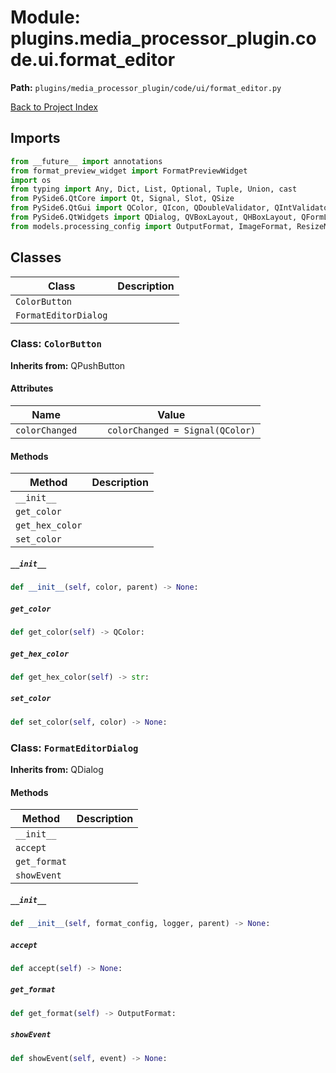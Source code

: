 # Module: plugins.media_processor_plugin.code.ui.format_editor

**Path:** `plugins/media_processor_plugin/code/ui/format_editor.py`

[Back to Project Index](../../../../../index.md)

## Imports
```python
from __future__ import annotations
from format_preview_widget import FormatPreviewWidget
import os
from typing import Any, Dict, List, Optional, Tuple, Union, cast
from PySide6.QtCore import Qt, Signal, Slot, QSize
from PySide6.QtGui import QColor, QIcon, QDoubleValidator, QIntValidator
from PySide6.QtWidgets import QDialog, QVBoxLayout, QHBoxLayout, QFormLayout, QLabel, QLineEdit, QComboBox, QCheckBox, QSpinBox, QDoubleSpinBox, QPushButton, QTabWidget, QWidget, QColorDialog, QFileDialog, QDialogButtonBox, QGroupBox, QRadioButton, QButtonGroup, QScrollArea, QSizePolicy, QSlider, QToolButton, QFrame, QSplitter
from models.processing_config import OutputFormat, ImageFormat, ResizeMode, WatermarkType, WatermarkPosition
```

## Classes

| Class | Description |
| --- | --- |
| `ColorButton` |  |
| `FormatEditorDialog` |  |

### Class: `ColorButton`
**Inherits from:** QPushButton

#### Attributes

| Name | Value |
| --- | --- |
| `colorChanged` | `    colorChanged = Signal(QColor)` |

#### Methods

| Method | Description |
| --- | --- |
| `__init__` |  |
| `get_color` |  |
| `get_hex_color` |  |
| `set_color` |  |

##### `__init__`
```python
def __init__(self, color, parent) -> None:
```

##### `get_color`
```python
def get_color(self) -> QColor:
```

##### `get_hex_color`
```python
def get_hex_color(self) -> str:
```

##### `set_color`
```python
def set_color(self, color) -> None:
```

### Class: `FormatEditorDialog`
**Inherits from:** QDialog

#### Methods

| Method | Description |
| --- | --- |
| `__init__` |  |
| `accept` |  |
| `get_format` |  |
| `showEvent` |  |

##### `__init__`
```python
def __init__(self, format_config, logger, parent) -> None:
```

##### `accept`
```python
def accept(self) -> None:
```

##### `get_format`
```python
def get_format(self) -> OutputFormat:
```

##### `showEvent`
```python
def showEvent(self, event) -> None:
```
